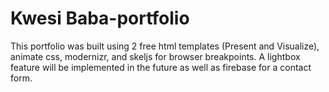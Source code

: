 # Kwesi Baba-portfolio

This portfolio was built using 2 free html templates (Present and Visualize), animate css, modernizr,
and skeljs for browser breakpoints.
A lightbox feature will be implemented in the future as well as firebase for a contact form.
